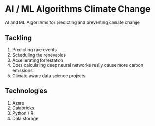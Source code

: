# AI / ML Algorithms Climate Change
AI and ML Algorithms for predicting and preventing climate change

## Tackling


1. Predicting rare events
2. Scheduling the renevables
4. Accellerating forrestation
5. Does calculating deep neural networks really cause more carbon emissions
6. Climate aware data science projects


## Technologies

1. Azure
2. Databricks
3. Python / R
4. Data storage
